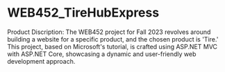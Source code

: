 # WEB452_TireHubExpress

Product Discription:
The WEB452 project for Fall 2023 revolves around building a website for a specific product, 
and the chosen product is 'Tire.' This project, based on Microsoft's tutorial, is crafted using 
ASP.NET MVC with ASP.NET Core, showcasing a dynamic and user-friendly web development approach.

